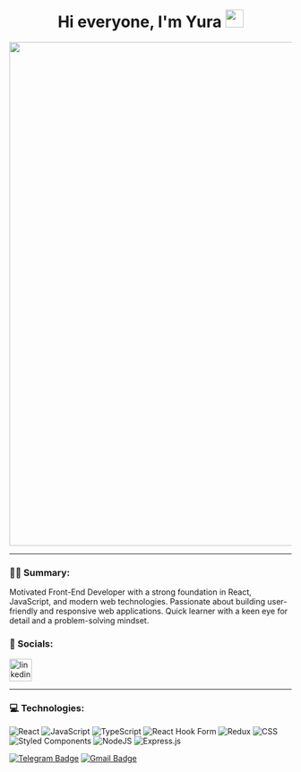 <h1 align="center">Hi everyone, I'm Yura</a> 
<img src="https://github.com/blackcater/blackcater/raw/main/images/Hi.gif" height="32"/></h1>

<div id="header" align="center">
  <img src="https://media3.giphy.com/media/v1.Y2lkPTc5MGI3NjExcGRienEzMTNraGZvODF4bmQwMHNicHpjbm41NnR2Y3VzcTJoN2I1byZlcD12MV9pbnRlcm5hbF9naWZfYnlfaWQmY3Q9Zw/qgQUggAC3Pfv687qPC/giphy.gif" width="900"/>
</div>

---

### :man_technologist: Summary:

Motivated Front-End Developer with a strong foundation in React, JavaScript, and modern web technologies.
Passionate about building user-friendly and responsive web applications. 
Quick learner with a keen eye for detail and a problem-solving mindset.

### 🤝 Socials:

  <div id="badges">
    <a href="https://www.linkedin.com/in/yura-petryna/" target="_blank">
      <img src="https://cdn-icons-png.flaticon.com/512/2504/2504799.png" width="40" height="40" alt="linkedin" />
    </a>
  </div>


---

### 💻 Technologies:

![React](https://img.shields.io/badge/react-%2320232a.svg?style=for-the-badge&logo=react&logoColor=%2361DAFB)
![JavaScript](https://img.shields.io/badge/javascript-%23323330.svg?style=for-the-badge&logo=javascript&logoColor=%23F7DF1E)
![TypeScript](https://img.shields.io/badge/typescript-%23007ACC.svg?style=for-the-badge&logo=typescript&logoColor=white)
![React Hook Form](https://img.shields.io/badge/React%20Hook%20Form-%23EC5990.svg?style=for-the-badge&logo=reacthookform&logoColor=white)
![Redux](https://img.shields.io/badge/redux-%23593d88.svg?style=for-the-badge&logo=redux&logoColor=white)
![CSS](https://img.shields.io/badge/css-hotpink.svg?style=for-the-badge&logo=css&logoColor=white)
![Styled Components](https://img.shields.io/badge/styled--components-DB7093?style=for-the-badge&logo=styled-components&logoColor=white)
![NodeJS](https://img.shields.io/badge/node.js-6DA55F?style=for-the-badge&logo=node.js&logoColor=white)
![Express.js](https://img.shields.io/badge/express.js-%23404d59.svg?style=for-the-badge&logo=express&logoColor=%2361DAFB)



 [![Telegram Badge](https://img.shields.io/badge/-YuraPetryna-blue?style=flat&logo=Telegram&logoColor=white)](https://t.me/YuraPetryna) [![Gmail Badge](https://img.shields.io/badge/-Gmail-red?style=flat&logo=Gmail&logoColor=white)](mailto:yur4ik911@gmail.com)

